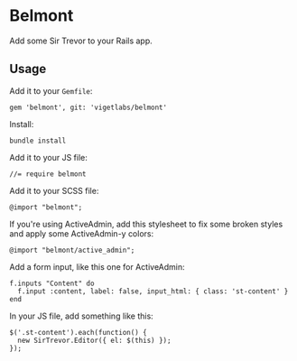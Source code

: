 Belmont
=======

Add some Sir Trevor to your Rails app.

Usage
-----

Add it to your `Gemfile`:

    gem 'belmont', git: 'vigetlabs/belmont'

Install:

    bundle install

Add it to your JS file:

    //= require belmont

Add it to your SCSS file:

    @import "belmont";

If you're using ActiveAdmin, add this stylesheet to fix some broken styles and apply some ActiveAdmin-y colors:

    @import "belmont/active_admin";

Add a form input, like this one for ActiveAdmin:

    f.inputs "Content" do
      f.input :content, label: false, input_html: { class: 'st-content' }
    end

In your JS file, add something like this:

    $('.st-content').each(function() {
      new SirTrevor.Editor({ el: $(this) });
    });
